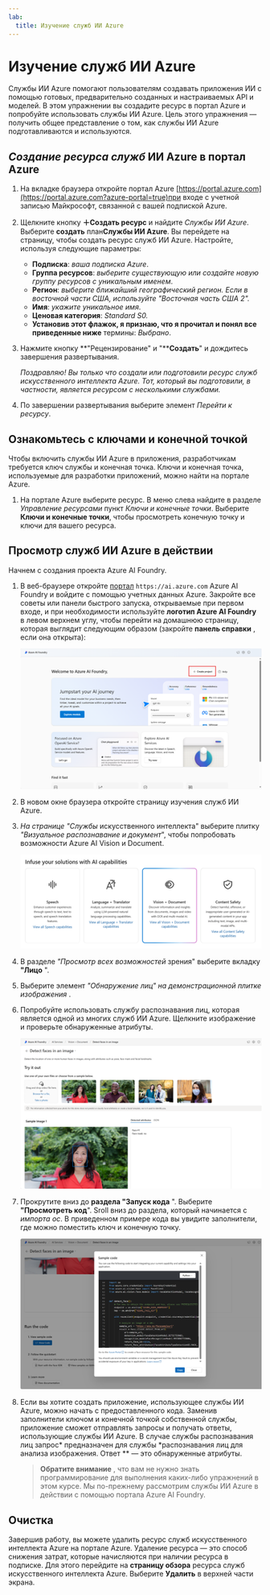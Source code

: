 ```yaml
---
lab:
  title: Изучение служб ИИ Azure
---
```


# Изучение служб ИИ Azure

Службы ИИ Azure помогают пользователям создавать приложения ИИ с помощью готовых, предварительно созданных и настраиваемых API и моделей. В этом упражнении вы создадите ресурс в портал Azure и попробуйте использовать службы ИИ Azure. Цель этого упражнения — получить общее представление о том, как службы ИИ Azure подготавливаются и используются.

## *Создание ресурса служб* ИИ Azure в портал Azure

1. На вкладке браузера откройте портал Azure [https://portal.azure.com](https://portal.azure.com?azure-portal=true)при входе с учетной записью Майкрософт, связанной с вашей подпиской Azure.

1. Щелкните кнопку **＋Создать ресурс** и найдите *Службы ИИ Azure*. Выберите **создать** план**Службы ИИ Azure**. Вы перейдете на страницу, чтобы создать ресурс служб ИИ Azure. Настройте, используя следующие параметры:
    - **Подписка**: *ваша подписка Azure*.
    - **Группа ресурсов**: *выберите существующую или создайте новую группу ресурсов с уникальным именем*.
    - **Регион**: *выберите ближайший географический регион. Если в восточной части США, используйте "Восточная часть США 2".*
    - **Имя**: *укажите уникальное имя*.
    - **Ценовая категория**: *Standard S0.*
    - **Установив этот флажок, я признаю, что я прочитал и понял все приведенные ниже** термины: *Выбрано*.

1. Нажмите кнопку **"Рецензирование" и "****Создать**" и дождитесь завершения развертывания.

    *Поздравляю! Вы только что создали или подготовили ресурс служб искусственного интеллекта Azure. Тот, который вы подготовили, в частности, является ресурсом с несколькими службами.*

1. По завершении развертывания выберите элемент *Перейти к ресурсу*. 

## Ознакомьтесь с ключами и конечной точкой

Чтобы включить службы ИИ Azure в приложения, разработчикам требуется ключ службы и конечная точка. Ключи и конечная точка, используемые для разработки приложений, можно найти на портале Azure. 

1. На портале Azure выберите ресурс. В меню слева найдите в разделе *Управление ресурсами* пункт *Ключи и конечные точки*. Выберите **Ключи и конечные точки**, чтобы просмотреть конечную точку и ключи для вашего ресурса. 

## Просмотр служб ИИ Azure в действии

Начнем с создания проекта Azure AI Foundry.

1. В веб-браузере откройте [портал](https://ai.azure.com) `https://ai.azure.com` Azure AI Foundry и войдите с помощью учетных данных Azure. Закройте все советы или панели быстрого запуска, открываемые при первом входе, и при необходимости используйте **логотип Azure AI Foundry** в левом верхнем углу, чтобы перейти на домашнюю страницу, которая выглядит следующим образом (закройте **панель справки** , если она открыта):

    ![Снимок экрана: домашняя страница Azure AI Foundry с выбранным агентом.](./media/azure-ai-foundry-home-page.png)
 
1. В новом окне браузера откройте страницу [](https://ai.azure.com/explore/aiservices)изучения служб ИИ Azure.

1. *На странице "Службы* искусственного интеллекта" выберите плитку *"Визуальное распознавание и документ*", чтобы попробовать возможности Azure AI Vision и Document.

    ![Снимок экрана: плитка "Визуальное распознавание и документ", выбранная на странице служб ИИ.](./media/vision-document-tile.png)

1. В разделе *"Просмотр всех возможностей* зрения" выберите вкладку **"Лицо** ". 

1. Выберите элемент *"Обнаружение лиц" на демонстрационной плитке изображения* . 

1. Попробуйте использовать службу распознавания лиц, которая является одной из многих служб ИИ Azure. Щелкните изображение и проверьте обнаруженные атрибуты. 

    ![Снимок экрана: демонстрация обнаружения лиц на портале Azure AI Foundry.](./media/detect-faces-demo.png)

1. Прокрутите вниз до **раздела "Запуск кода** ". Выберите **"Просмотреть код**". Sroll вниз до раздела, который начинается с *импорта ос*. В приведенном примере кода вы увидите заполнители, где можно поместить ключ и конечную точку.

    ![Снимок экрана: экран кода представления с представлением заполнителей кода для ключа и конечной точки.](./media/view-code-example.png) 

1. Если вы хотите создать приложение, использующее службы ИИ Azure, можно начать с предоставленного кода. Заменив заполнители ключом и конечной точкой собственной службы, приложение сможет отправлять запросы и получать ответы, использующие службы ИИ Azure. В случае службы распознавания лиц запрос* предназначен для службы *распознавания лиц для анализа изображения. Ответ ** — это обнаруженные атрибуты. 

    >**Обратите внимание** , что вам не нужно знать программирование для выполнения каких-либо упражнений в этом курсе. Мы по-прежнему рассмотрим службы ИИ Azure в действии с помощью портала Azure AI Foundry.  
 
## Очистка 

Завершив работу, вы можете удалить ресурс служб искусственного интеллекта Azure на портале Azure. Удаление ресурса — это способ снижения затрат, которые начисляются при наличии ресурса в подписке. Для этого перейдите на **страницу обзора** ресурса служб искусственного интеллекта Azure. Выберите **Удалить** в верхней части экрана.

